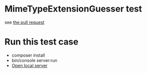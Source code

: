 # MimeTypeExtensionGuesser test
see [the pull request](https://github.com/symfony/symfony/pull/31084)


# Run this test case
  * composer install
  * bin/console server:run
  * [Open local server](http://127.0.0.1:8000/)
 
